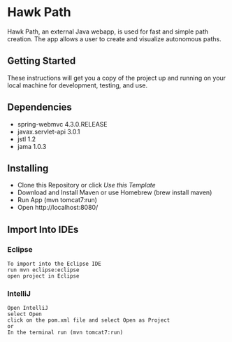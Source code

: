 # Hawk Path

Hawk Path, an external Java webapp, is used for fast and simple path creation. The app allows a user to create and visualize autonomous paths.

## Getting Started
These instructions will get you a copy of the project up and running on your local machine for development, testing, and use.

## Dependencies
* spring-webmvc 4.3.0.RELEASE
* javax.servlet-api 3.0.1
* jstl 1.2
* jama 1.0.3

## Installing
* Clone this Repository or click *Use this Template*
* Download and Install Maven or use Homebrew (brew install maven)
* Run App (mvn tomcat7:run)
* Open http://localhost:8080/

## Import Into IDEs

### Eclipse
    To import into the Eclipse IDE 
    run mvn eclipse:eclipse 
    open project in Eclipse

### IntelliJ
    Open IntelliJ 
    select Open 
    click on the pom.xml file and select Open as Project
    or
    In the terminal run (mvn tomcat7:run)
